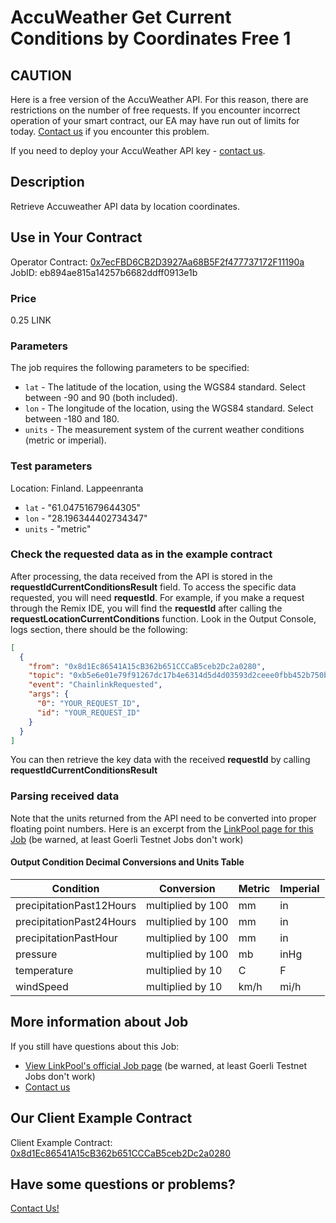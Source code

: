 # AccuWeather Get Current Conditions by Coordinates Free 1

## CAUTION

Here is a free version of the AccuWeather API. For this reason, there are restrictions on the number of free requests. If you encounter incorrect operation of your smart contract, our EA may have run out of limits for today. [Contact us](#have-some-questions-or-problems) if you encounter this problem.

If you need to deploy your AccuWeather API key - [contact us](#have-some-questions-or-problems).

## Description

Retrieve Accuweather API data by location coordinates.

## Use in Your Contract

Operator Contract: [0x7ecFBD6CB2D3927Aa68B5F2f477737172F11190a](https://goerli.etherscan.io/address/0x7ecFBD6CB2D3927Aa68B5F2f477737172F11190a)  
JobID: eb894ae815a14257b6682ddff0913e1b

### Price

0.25 LINK

### Parameters

The job requires the following parameters to be specified:

- `lat` - The latitude of the location, using the WGS84 standard. Select between -90 and 90 (both included).
- `lon` - The longitude of the location, using the WGS84 standard. Select between -180 and 180.
- `units` - The measurement system of the current weather conditions (metric or imperial).

### Test parameters

Location: Finland. Lappeenranta

- `lat` - "61.04751679644305"
- `lon` - "28.196344402734347"
- `units` - "metric"

### Check the requested data as in the example contract

After processing, the data received from the API is stored in the **requestIdCurrentConditionsResult** field. To access the specific data requested, you will need **requestId**. For example, if you make a request through the Remix IDE, you will find the **requestId** after calling the **requestLocationCurrentConditions** function. Look in the Output Console, logs section, there should be the following:

```json
[
  {
    "from": "0x8d1Ec86541A15cB362b651CCCaB5ceb2Dc2a0280",
    "topic": "0xb5e6e01e79f91267dc17b4e6314d5d4d03593d2ceee0fbb452b750bd70ea5af9",
    "event": "ChainlinkRequested",
    "args": {
      "0": "YOUR_REQUEST_ID",
      "id": "YOUR_REQUEST_ID"
    }
  }
]
```

You can then retrieve the key data with the received **requestId** by calling **requestIdCurrentConditionsResult**

### Parsing received data

Note that the units returned from the API need to be converted into proper floating point numbers. Here is an excerpt from the [LinkPool page for this Job](https://market.link/nodes/2e24e9d0-48dc-4e6e-9e29-b153b5a42d57/integrations) (be warned, at least Goerli Testnet Jobs don't work)

#### Output Condition Decimal Conversions and Units Table

| Condition                | Conversion        | Metric | Imperial |
| ------------------------ | ----------------- | ------ | -------- |
| precipitationPast12Hours | multiplied by 100 | mm     | in       |
| precipitationPast24Hours | multiplied by 100 | mm     | in       |
| precipitationPastHour    | multiplied by 100 | mm     | in       |
| pressure                 | multiplied by 100 | mb     | inHg     |
| temperature              | multiplied by 10  | C      | F        |
| windSpeed                | multiplied by 10  | km/h   | mi/h     |

## More information about Job

If you still have questions about this Job:

- [View LinkPool's official Job page](https://market.link/nodes/2e24e9d0-48dc-4e6e-9e29-b153b5a42d57/integrations) (be warned, at least Goerli Testnet Jobs don't work)
- [Contact us](#have-some-questions-or-problems)

## Our Client Example Contract

Client Example Contract: [0x8d1Ec86541A15cB362b651CCCaB5ceb2Dc2a0280](https://goerli.etherscan.io/address/0x8d1Ec86541A15cB362b651CCCaB5ceb2Dc2a0280)

## Have some questions or problems?

[Contact Us!](https://github.com/oraclespace/chainlink-node-public-jobs#contact-us)
